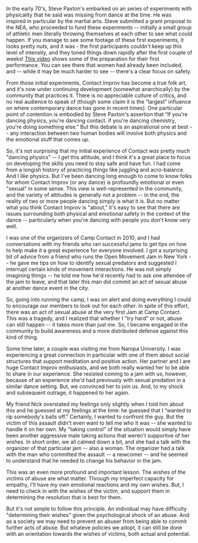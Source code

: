 <!-- 
.. title: Empowering Victims
.. slug: empowering-victims
.. date: 2014/03/14 20:16:04
.. tags: dance,equity
.. link: 
.. description: 
.. type: text
-->

In the early 70's, Steve Paxton's embarked on an series of experiments with
physicality that he said was missing from dance at the time. He was inspired in
particular by the martial arts. Steve submitted a grant proposal to the NEA, who
proceeded to fund these experiments -- initially a small group of athletic men
literally throwing themselves at each other to see what could happen. If you
manage to see some footage of these first experiments, it looks pretty nuts, and
it was - the first participants couldn't keep up this level of intensity, and
they toned things down rapidly after the first couple of weeks! [This
video](https://www.youtube.com/watch?v=9FeSDsmIeHA#t=2m42s) shows some of the
preparation for their first performance. You can see there that women had
already been included, and -- while it may be much harder to see -- there's a
clear focus on safety.

From those initial experiments, Contact Improv has become a true folk art, and
it's now under continuing development (somewhat anarchically) by the community
that practices it.  There is no appreciable culture of critics, and no real
audience to speak of (though some claim it is the “largest” influence on where
contemporary dance has gone in recent times). One particular point of contention
is embodied by Steve Paxton's assertion that “If you're dancing physics, you're
dancing contact. if you're dancing chemistry, you're doing something else.” But
this debate is an aspirational one at best -- any interaction between two human
bodies will involve both physics and the emotional stuff that comes up.

So, it's not surprising that my initial experience of Contact *was* pretty much
"dancing physics" -- I *get* this attitude, and I think it's a great place to
focus on developing the skills you need to stay safe and have fun. I had come
from a longish history of practicing things like juggling and acro-balance. And
I *like* physics. But I've been dancing long enough to come to know folks for
whom Contact Improv (or any dance) is profoundly emotional or even "sexual" in
some sense. This view is well-represented in the community, and the variety of
attitudes is generally not a problem -- in the end, the reality of two or more
people dancing simply is what it is. But no matter what you think Contact Improv
is "about," it's easy to see that there are issues surrounding both physical and
emotional safety in the context of the dance -- particularly when you're dancing
with people you don't know very well.

I was one of the organizers of Camp Contact in 2010, and I had conversations
with my friends who ran successful jams to get tips on how to help make it a
great experience for everyone involved. I got a surprising bit of advice from a
friend who runs the Open Movement Jam in New York -- he gave me tips on how to
identify sexual predators and suggested I interrupt certain kinds of movement
interactions.  He was not simply imagining things -- he told me how he'd
recently had to ask one attendee of the jam to leave, and that later this man
did commit an act of sexual abuse at another dance event in the city.

So, going into running the camp, I was on alert and doing everything I could to
encourage our members to look out for each other. In spite of this effort, there
was an act of sexual abuse at the very first Jam at Camp Contact. This was a
tragedy, and I realized that whether I "try hard" or not, abuse can still happen
-- it takes more than just me. So, I became engaged in the community to build
awareness and a more distributed defense against this kind of thing.

Some time later, a couple was visiting me from Naropa University. I was
experiencing a great connection in particular with one of them about social
structures that support meditation and positive action. Her partner and I are
huge Contact Improv enthusiasts, and we both really wanted her to be able to
share in our experience. She resisted coming to a jam with us, however, because
of an experience she'd had previously with sexual predation in a similar dance
setting. But, we convinced her to join us. And, to my shock and subsequent
outrage, it happened to her again.

My friend Nick overstated my feelings only slightly when I told him about this
and he guessed at my feelings at the time: he guessed that I “wanted to rip
somebody's balls off.” Certainly, I wanted to confront the guy. But the victim
of this assault didn't even want to tell me who it was -- she wanted to handle
it on her own. My "taking control" of the situation would simply have been
another aggressive male taking actions that weren't supportive of her wishes. In
short order, we all calmed down a bit, and she had a talk with the organizer of
that particular jam -- also a woman. The organizer had a talk with the man who
committed the assault -- a newcomer -- and he seemed to understand that he
needed to change his behavior in the jam.

This was an even more profound and important lesson. The wishes of the victims
of abuse are what matter. Through my imperfect capacity for empathy, I'll have
my own emotional reactions and my own wishes. But, I need to check in with the
wishes of the victim, and support them in determining the resolution that is
best for them.

But it's not simple to follow this principle. An individual may have
difficulty "determining their wishes" given the psychological shock of an abuse.
And as a society we may need to prevent an abuser from being able to commit
further acts of abuse. But whateve policies we adopt, it can still be done with
an orientation towards the wishes of victims, both actual and potential.
